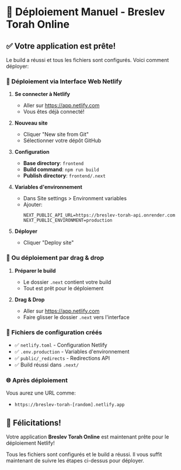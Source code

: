 # 🚀 Déploiement Manuel - Breslev Torah Online

## ✅ Votre application est prête!

Le build a réussi et tous les fichiers sont configurés. Voici comment déployer:

### 🎯 Déploiement via Interface Web Netlify

1. **Se connecter à Netlify**
   - Aller sur https://app.netlify.com
   - Vous êtes déjà connecté!

2. **Nouveau site**
   - Cliquer "New site from Git"
   - Sélectionner votre dépôt GitHub

3. **Configuration**
   - **Base directory**: `frontend`
   - **Build command**: `npm run build`
   - **Publish directory**: `frontend/.next`

4. **Variables d'environnement**
   - Dans Site settings > Environment variables
   - Ajouter:
     ```
     NEXT_PUBLIC_API_URL=https://breslev-torah-api.onrender.com
     NEXT_PUBLIC_ENVIRONMENT=production
     ```

5. **Déployer**
   - Cliquer "Deploy site"

### 🔧 Ou déploiement par drag & drop

1. **Préparer le build**
   - Le dossier `.next` contient votre build
   - Tout est prêt pour le déploiement

2. **Drag & Drop**
   - Aller sur https://app.netlify.com
   - Faire glisser le dossier `.next` vers l'interface

### 📁 Fichiers de configuration créés

- ✅ `netlify.toml` - Configuration Netlify
- ✅ `.env.production` - Variables d'environnement
- ✅ `public/_redirects` - Redirections API
- ✅ Build réussi dans `.next/`

### 🌐 Après déploiement

Vous aurez une URL comme:
- `https://breslev-torah-[random].netlify.app`

## 🎉 Félicitations!

Votre application **Breslev Torah Online** est maintenant prête pour le déploiement Netlify!

Tous les fichiers sont configurés et le build a réussi. 
Il vous suffit maintenant de suivre les étapes ci-dessus pour déployer.